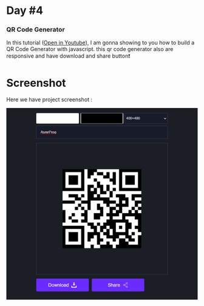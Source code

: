 # Day #4

### QR Code Generator
In this tutorial ([Open in Youtube](https://youtu.be/I50Xwve6QW4)),  I am gonna showing to you how to build a QR Code Generator with javascript. this qr code generator also are responsive and have download and share button❗️

# Screenshot
Here we have project screenshot :

![screenshot](screenshot.jpg)
